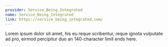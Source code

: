 ```yaml
---
provider: Service_Being_Integrated
name: Service_Being_Integrated
link: https://service_being_integrated.com/
---
```

Lorem ipsum dolor sit amet, his eu reque scribentur, reque ignota vulputate ad pro, eirmod percipitur duo an 140-character limit ends here.
